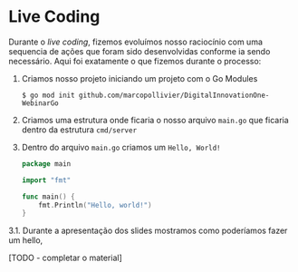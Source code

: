 # Live Coding

Durante o _live coding_, fizemos evoluímos nosso raciocínio com uma sequencia de ações que foram sido desenvolvidas conforme 
ia sendo necessário. Aqui foi exatamente o que fizemos durante o processo: 

1. Criamos nosso projeto iniciando um projeto com o Go Modules 

    ```shell script
    $ go mod init github.com/marcopollivier/DigitalInnovationOne-WebinarGo
    ```

2. Criamos uma estrutura onde ficaria o nosso arquivo `main.go` que ficaria dentro da estrutura `cmd/server`

3. Dentro do arquivo `main.go` criamos um `Hello, World!` 

    ```go
    package main
    
    import "fmt"
    
    func main() {
        fmt.Println("Hello, world!")
    }
    ```

3.1. Durante a apresentação dos slides mostramos como poderíamos fazer um hello,


[TODO - completar o material] 